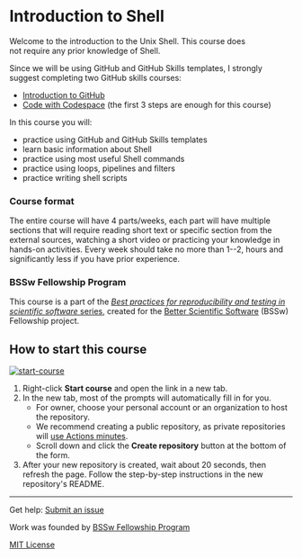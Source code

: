 <header>

<!--
  <<< Author notes: Course header >>>
  Read <https://skills.github.com/quickstart> for more information about how to build courses using this template.
  Include a 1280×640 image, course name in sentence case, and a concise description in emphasis.
  In your repository settings: enable template repository, add your 1280×640 social image, auto delete head branches.
  Next to "About", add description & tags; disable releases, packages, & environments.
  Add your open source license, GitHub uses the MIT license.
-->

</header>

<!--
  <<< Author notes: Step 1 >>>
  Choose 3-5 steps for your course.
  The first step is always the hardest, so pick something easy!
  Link to docs.github.com for further explanations.
  Encourage users to open new tabs for steps!
  TBD-step-1-notes.
-->

# Introduction to Shell

Welcome to the introduction to the Unix Shell. This course does not require any prior knowledge of Shell.

Since we will be using GitHub and GitHub Skills templates, I strongly suggest completing two GitHub skills courses:

- [Introduction to GitHub](https://github.com/skills/introduction-to-github)
- [Code with Codespace](https://github.com/skills/code-with-codespaces) (the first 3 steps are enough for this course)

In this course you will:
- practice using GitHub and GitHub Skills templates
- learn basic information about Shell
- practice using most useful Shell commands
- practice using loops, pipelines and filters
- practice writing shell scripts


### Course format
The entire course will have 4 parts/weeks, each part will have multiple sections that will require reading short text or specific section from the external sources, watching a short video or practicing your knowledge in hands-on activities.
Every week should take no more than 1--2, hours and significantly less if you have prior experience.

### BSSw Fellowship Program
This course is a part of the [*Best practices for reproducibility and testing in scientific software* series](https://science-reproducibility.github.io/BSSw_course_page/), created for the [Better Scientific Software](https://bssw.io/pages/bssw-fellowship-program) (BSSw) Fellowship project.

## How to start this course

<!-- For start course, run in JavaScript:
'https://github.com/new?' + new URLSearchParams({
  template_owner: 'Science-Reproducibility',
  template_name: 'shell',
  owner: '@me',
  name: 'shell',
  description: 'My fork of the repository',
  visibility: 'public',
}).toString()
-->

[![start-course](https://user-images.githubusercontent.com/1221423/235727646-4a590299-ffe5-480d-8cd5-8194ea184546.svg)](https://github.com/new?template_owner=Science-Reproducibility&template_name=shell&owner=%40me&name=shell&description=My+fork&visibility=public)


1. Right-click **Start course** and open the link in a new tab.
2. In the new tab, most of the prompts will automatically fill in for you.
   - For owner, choose your personal account or an organization to host the repository.
   - We recommend creating a public repository, as private repositories will [use Actions minutes](https://docs.github.com/en/billing/managing-billing-for-github-actions/about-billing-for-github-actions).
   - Scroll down and click the **Create repository** button at the bottom of the form.
3. After your new repository is created, wait about 20 seconds, then refresh the page. Follow the step-by-step instructions in the new repository's README.


<footer>

<!--
  <<< Author notes: Footer >>>
  Add a link to get support, GitHub status page, code of conduct, license link.
-->

---

Get help: [Submit an issue](https://github.com/scientific-software-lessons/shell/issues)

Work was founded by [BSSw Fellowship Program](https://bssw.io/pages/bssw-fellowship-program)

[MIT License](https://gh.io/mit)

</footer>
